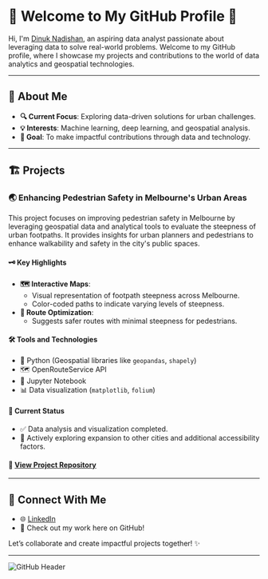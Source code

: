 # 🌟 Welcome to My GitHub Profile 🌟

Hi, I'm [Dinuk Nadishan](https://www.linkedin.com/in/dinuknadishan/), an aspiring data analyst passionate about leveraging data to solve real-world problems. Welcome to my GitHub profile, where I showcase my projects and contributions to the world of data analytics and geospatial technologies.

---

## 🚀 About Me
- **🔍 Current Focus**: Exploring data-driven solutions for urban challenges.
- **💡 Interests**: Machine learning, deep learning, and geospatial analysis.
- **🎯 Goal**: To make impactful contributions through data and technology.

---

## 🏗️ Projects

### 🌏 Enhancing Pedestrian Safety in Melbourne's Urban Areas
This project focuses on improving pedestrian safety in Melbourne by leveraging geospatial data and analytical tools to evaluate the steepness of urban footpaths. It provides insights for urban planners and pedestrians to enhance walkability and safety in the city's public spaces.

#### 🗝️ Key Highlights
- **🗺️ Interactive Maps**:
  - Visual representation of footpath steepness across Melbourne.
  - Color-coded paths to indicate varying levels of steepness.
- **📍 Route Optimization**:
  - Suggests safer routes with minimal steepness for pedestrians.

#### 🛠️ Tools and Technologies
- 🐍 Python (Geospatial libraries like `geopandas`, `shapely`)
- 🗺️ OpenRouteService API
- 📓 Jupyter Notebook
- 📊 Data visualization (`matplotlib`, `folium`)

#### 📌 Current Status
- ✅ Data analysis and visualization completed.
- 🔄 Actively exploring expansion to other cities and additional accessibility factors.

#### 🔗 [View Project Repository](https://github.com/dTitanium/MOP-Code-dTitanium/tree/Dinuk/Playground/Dinuk/Enhancing%20Pedestrian%20Safety%20in%20Melbourne's%20Urban%20Areas)

---

## 🤝 Connect With Me
- 🌐 [LinkedIn](https://www.linkedin.com/in/dinuknadishan/)
- 💬 Check out my work here on GitHub!

Let’s collaborate and create impactful projects together! ✨

---

![GitHub Header](https://via.placeholder.com/1200x300?text=Welcome+to+Dinuk's+GitHub+Profile&bg=blue&fg=white)
